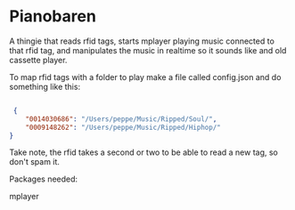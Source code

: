 # Pianobaren

A thingie that reads rfid tags, starts mplayer playing music connected to that rfid tag, and manipulates the music in realtime so it sounds like and old cassette player.


To map rfid tags with a folder to play make a file called config.json and do something like this:

```json

 {
    "0014030686": "/Users/peppe/Music/Ripped/Soul/",
    "0009148262": "/Users/peppe/Music/Ripped/Hiphop/"
}
```

Take note, the rfid takes a second or two to be able to read a new tag, so don't spam it.

Packages needed:

mplayer
